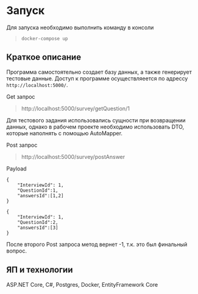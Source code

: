 # Запуск
Для запуска необходимо выполнить команду в консоли
> `docker-compose up`

## Краткое описание
Программа самостоятельно создает базу данных, а также генерирует тестовые данные. Доступ к программе осуществляеется по адрессу `http://localhost:5000/`.

Get запрос
> http://localhost:5000/survey/getQuestion/1

Для тестового задания использовались сущности при возвращении данных, однако в рабочем проекте необходимо использовать DTO, которые наполнять с помощью AutoMapper.

Post запрос
> http://localhost:5000/survey/postAnswer 

Payload
```
{
    "InterviewId": 1,
    "QuestionId":1,
    "answersId":[1,2]
}
```
```
{
    "InterviewId": 1,
    "QuestionId":2,
    "answersId":[3]
}
```
После второго Post запроса метод вернет -1, т.к. это был финальный вопрос.

## ЯП и технологии
ASP.NET Core, C#, Postgres, Docker, EntityFramework Core